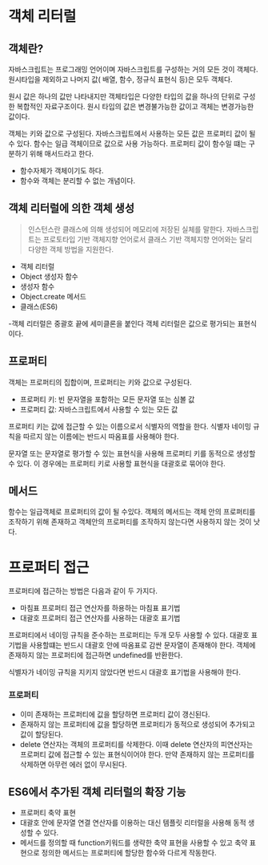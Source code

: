 # 객체 리터럴

## 객체란?

자바스크립트는 프로그래밍 언어이며 자바스크립트를 구성하는 거의 모든 것이 객체다. 원시타입을 제외하고 나머지 값( 배열, 함수, 정규식 표현식 등)은 모두 객체다.

원시 값은 하나의 값만 나타내지만 객체타입은 다양한 타입의 값을 하나의 단위로 구성한 복합적인 자료구조이다.
원시 타입의 값은 변경불가능한 값이고 객체는 변경가능한 값이다.

객체는 키와 값으로 구성된다.
자바스크립트에서 사용하는 모든 값은 프로퍼티 값이 될 수 있다.
함수는 일급 객체이므로 값으로 사용 가능하다.
프로퍼티 값이 함수일 떄는 구분하기 위해 매서드라고 한다.

- 함수자체가 객체이기도 하다.
- 함수와 객체는 분리할 수 없는 개념이다.

## 객체 리터럴에 의한 객체 생성

> 인스턴스란 클래스에 의해 생성되어 메모리에 저장된 실체를 말한다.
> 자바스크립트는 프로토타입 기반 객체지향 언어로서 클래스 기반 객체지향 언어와는 달리 다양한 객체 방법을 지원한다.

- 객체 리터럴
- Object 생성자 함수
- 생성자 함수
- Object.create 메서드
- 클래스(ES6)

-객체 리터럴은 중괄호 끝에 세미클론을 붙인다 객체 리터럴은 값으로 평가되는 표현식이다.

## 프로퍼티

객체는 프로퍼티의 집합이며, 프로퍼티는 키와 값으로 구성된다.

- 프로퍼티 키: 빈 문자열을 포함하는 모든 문자열 또는 심볼 값
- 프로퍼티 값: 자바스크립트에서 사용할 수 있는 모든 값

프로퍼티 키는 값에 접근할 수 있는 이름으로서 식별자의 역할을 한다.
식별자 네이밍 규칙을 따르지 않는 이름에는 반드시 따옴표를 사용해야 한다.

문자열 또는 문자열로 평가할 수 있는 표현식을 사용해 프로퍼티 키를 동적으로 생성할 수 있다.
이 경우에는 프로퍼티 키로 사용할 표현식을 대괄호로 묶어야 한다.

## 메서드

함수는 일급객체로 프로퍼티의 값이 될 수있다. 객체의 메서드는 객체 안의 프로퍼티를 조작하기 위해 존재하고 객체안의 프로퍼티를 조작하지 않는다면 사용하지 않는 것이 낫다.

# 프로퍼티 접근

프로퍼티에 접근하는 방법은 다음과 같이 두 가지다.

- 마침표 프로퍼티 접근 연산자를 하용하는 마침표 표기법
- 대괄호 프로퍼티 접근 연산자를 사용하는 대괄호 표기법

프로퍼티에서 네이밍 규칙을 준수하는 프로퍼티는 두개 모두 사용할 수 있다.
대괄호 표기법을 사용할떄는 반드시 대괄호 안에 따옴표로 감싼 문자열이 존재해야 한다.
객체에 존재하지 않는 프로퍼티에 접근하면 undefined를 반환한다.

식별자가 네이밍 규칙을 지키지 않았다면 반드시 대괄호 표기법을 사용해야 한다.

### 프로퍼티

- 이미 존재하는 프로퍼티에 값을 할당하면 프로퍼티 값이 갱신된다.
- 존재하지 않는 프로퍼티에 값을 할당하면 프로퍼티가 동적으로 생성되어 추가되고 값이 할당된다.
- delete 연산자는 객체의 프로퍼티를 삭제한다. 이때 delete 연산자의 피연산자는 프로퍼티 값에 접근할 수 있는 표현식이어야 한다. 만약 존재하지 않는 프로퍼티를 삭제하면 아무런 에러 없이 무시된다.

## ES6에서 추가된 객체 리터럴의 확장 기능

- 프로퍼티 축약 표현
- 대괄호 안에 문자열 연결 연산자를 이용하는 대신 템플릿 리터럴을 사용해 동적 생성할 수 있다.
- 메서드를 정의할 때 function키워드를 생략한 축약 표현을 사용할 수 있고 축약 표현으로 정의한 메서드는 프로퍼티에 할당한 함수와 다르게 작동한다.
